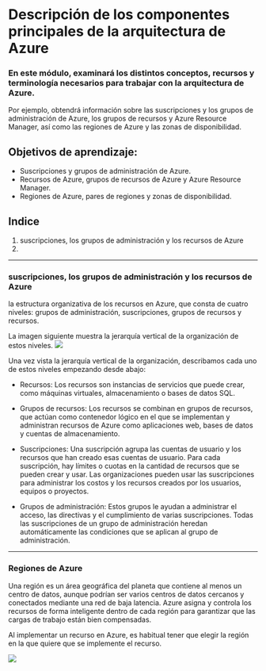 # Descripción de los componentes principales de la arquitectura de Azure

###  En este módulo, examinará los distintos conceptos, recursos y terminología necesarios para trabajar con la arquitectura de Azure.
Por ejemplo, obtendrá información sobre las suscripciones y los grupos de administración de Azure, los grupos de recursos y Azure Resource Manager,
así como las regiones de Azure y las zonas de disponibilidad.


## Objetivos de aprendizaje:

- Suscripciones y grupos de administración de Azure.
- Recursos de Azure, grupos de recursos de Azure y Azure Resource Manager.
- Regiones de Azure, pares de regiones y zonas de disponibilidad.

## Indice
1. suscripciones, los grupos de administración y los recursos de Azure
2. 

***

### suscripciones, los grupos de administración y los recursos de Azure

la estructura organizativa de los recursos en Azure, que consta de cuatro niveles: grupos de administración, suscripciones, grupos de recursos y recursos.

La imagen siguiente muestra la jerarquía vertical de la organización de estos niveles.
![](https://docs.microsoft.com/es-es/learn/azure-fundamentals/azure-architecture-fundamentals/media/hierarchy-expanded.png#lightbox)

Una vez vista la jerarquía vertical de la organización, describamos cada uno de estos niveles empezando desde abajo:

- Recursos: Los recursos son instancias de servicios que puede crear, como máquinas virtuales, almacenamiento o bases de datos SQL.

- Grupos de recursos: Los recursos se combinan en grupos de recursos, que actúan como contenedor lógico en el que se implementan y administran recursos de
Azure como aplicaciones web, bases de datos y cuentas de almacenamiento.

- Suscripciones: Una suscripción agrupa las cuentas de usuario y los recursos que han creado esas cuentas de usuario. Para cada suscripción,
hay límites o cuotas en la cantidad de recursos que se pueden crear y usar. Las organizaciones pueden usar las suscripciones para administrar los costos y
los recursos creados por los usuarios, equipos o proyectos.

- Grupos de administración: Estos grupos le ayudan a administrar el acceso, las directivas y el cumplimiento de varias suscripciones. 
Todas las suscripciones de un grupo de administración heredan automáticamente las condiciones que se aplican al grupo de administración.

***

### Regiones de Azure
Una región es un área geográfica del planeta que contiene al menos un centro de datos, aunque podrían ser varios centros de datos cercanos y 
conectados mediante una red de baja latencia. Azure asigna y controla los recursos de forma inteligente dentro de cada región para garantizar que
las cargas de trabajo están bien compensadas.

Al implementar un recurso en Azure, es habitual tener que elegir la región en la que quiere que se implemente el recurso.

![](https://docs.microsoft.com/es-es/learn/azure-fundamentals/azure-architecture-fundamentals/media/regions-expanded.png#lightbox)
